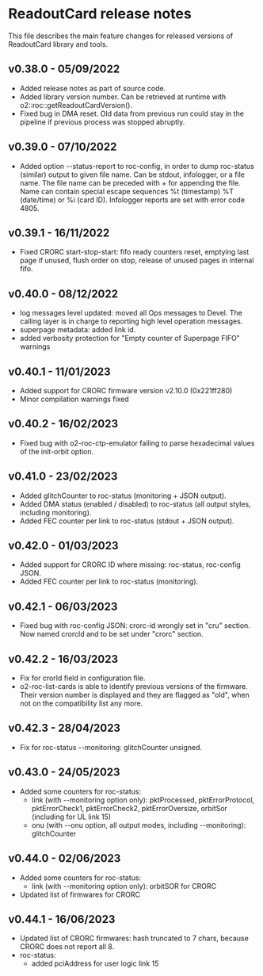 # ReadoutCard release notes

This file describes the main feature changes for released versions of ReadoutCard library and tools.

## v0.38.0 - 05/09/2022
- Added release notes as part of source code.
- Added library version number. Can be retrieved at runtime with o2::roc::getReadoutCardVersion().
- Fixed bug in DMA reset. Old data from previous run could stay in the pipeline if previous process was stopped abruptly. 

## v0.39.0 - 07/10/2022
- Added option --status-report to roc-config, in order to dump roc-status (similar) output to given file name. Can be stdout, infologger, or a file name. The file name can be preceded with + for appending the file. Name can contain special escape sequences %t (timestamp) %T (date/time) or %i (card ID). Infologger reports are set with error code 4805.

## v0.39.1 - 16/11/2022
- Fixed CRORC start-stop-start: fifo ready counters reset, emptying last page if unused, flush order on stop, release of unused pages in internal fifo.

## v0.40.0 - 08/12/2022
- log messages level updated: moved all Ops messages to Devel. The calling layer is in charge to reporting high level operation messages.
- superpage metadata: added link id.
- added verbosity protection for "Empty counter of Superpage FIFO" warnings

## v0.40.1 - 11/01/2023
- Added support for CRORC firmware version v2.10.0 (0x221ff280)
- Minor compilation warnings fixed

## v0.40.2 - 16/02/2023
- Fixed bug with o2-roc-ctp-emulator failing to parse hexadecimal values of the init-orbit option.

## v0.41.0 - 23/02/2023
- Added glitchCounter to roc-status (monitoring + JSON output).
- Added DMA status (enabled / disabled) to roc-status (all output styles, including monitoring).
- Added FEC counter per link to roc-status (stdout + JSON output).

## v0.42.0 - 01/03/2023
- Added support for CRORC ID where missing: roc-status, roc-config JSON.
- Added FEC counter per link to roc-status (monitoring).

## v0.42.1 - 06/03/2023
- Fixed bug with roc-config JSON: crorc-id wrongly set in "cru" section. Now named crorcId and to be set under "crorc" section.

## v0.42.2 - 16/03/2023
- Fix for crorId field in configuration file.
- o2-roc-list-cards is able to identify previous versions of the firmware. Their version number is displayed and they are flagged as "old", when not on the compatibility list any more.

## v0.42.3 - 28/04/2023
- Fix for roc-status --monitoring: glitchCounter unsigned.

## v0.43.0 - 24/05/2023
- Added some counters for roc-status:
  - link (with --monitoring option only): pktProcessed, pktErrorProtocol, pktErrorCheck1, pktErrorCheck2, pktErrorOversize, orbitSor (including for UL link 15)
  - onu (with --onu option, all output modes, including --monitoring): glitchCounter

## v0.44.0 - 02/06/2023
- Added some counters for roc-status:
  - link (with --monitoring option only): orbitSOR for CRORC
- Updated list of firmwares for CRORC

## v0.44.1 - 16/06/2023
- Updated list of CRORC firmwares: hash truncated to 7 chars, because CRORC does not report all 8.
- roc-status:
  - added pciAddress for user logic link 15
